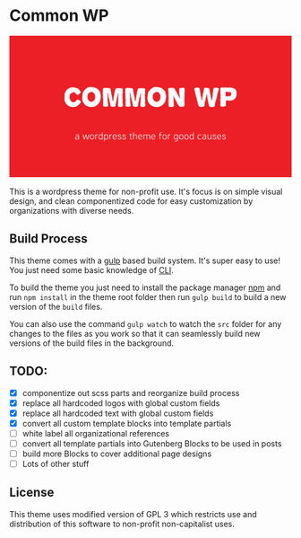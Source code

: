 # Common WP

![](./assets/images/github.jpg)

This is a wordpress theme for non-profit use. It's focus is on simple visual design, and clean componentized code for easy customization by organizations with diverse needs.

## Build Process

This theme comes with a [gulp](https://gulpjs.com/) based build system. It's super easy to use! You just need some basic knowledge of [CLI](https://www.youtube.com/watch?v=4RPtJ9UyHS0).

To build the theme you just need to install the package manager [npm](https://www.npmjs.com/) and run `npm install` in the theme root folder then run `gulp build` to build a new version of the `build` files.

You can also use the command `gulp watch` to watch the `src` folder for any changes to the files as you work so that it can seamlessly build new versions of the build files in the background.

## TODO:

- [x] componentize out scss parts and reorganize build process
- [x] replace all hardcoded logos with global custom fields
- [x] replace all hardcoded text with global custom fields
- [x] convert all custom template blocks into template partials
- [ ] white label all organizational references
- [ ] convert all template partials into Gutenberg Blocks to be used in posts
- [ ] build more Blocks to cover additional page designs
- [ ] Lots of other stuff

## License

This theme uses modified version of GPL 3 which restricts use and distribution of this software to non-profit non-capitalist uses.
